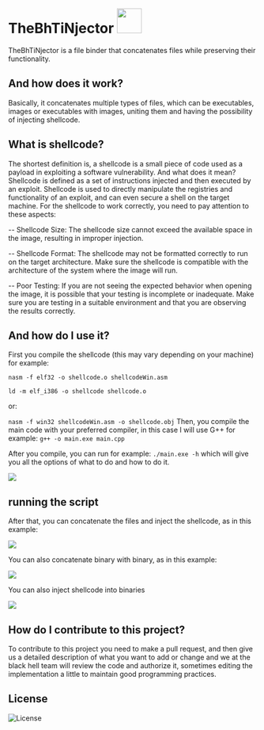 # TheBhTiNjector <img img src="https://media.giphy.com/media/12oufCB0MyZ1Go/giphy.gif" width="50">
TheBhTiNjector is a file binder that concatenates files while preserving their functionality.

## And how does it work?
Basically, it concatenates multiple types of files, which can be executables, images or executables with images, uniting them and having the possibility of injecting shellcode.

## What is shellcode?
The shortest definition is, a shellcode is a small piece of code used as a payload in exploiting a software vulnerability. And what does it mean? Shellcode is defined as a set of instructions injected and then executed by an exploit. Shellcode is used to directly manipulate the registries and functionality of an exploit, and can even secure a shell on the target machine. For the shellcode to work correctly, you need to pay attention to these aspects:

-- Shellcode Size: The shellcode size cannot exceed the available space in the image, resulting in improper injection.

-- Shellcode Format: The shellcode may not be formatted correctly to run on the target architecture. Make sure the shellcode is compatible with the architecture of the system where the image will run.

-- Poor Testing: If you are not seeing the expected behavior when opening the image, it is possible that your testing is incomplete or inadequate. Make sure you are testing in a suitable environment and that you are observing the results correctly.

## And how do I use it?
First you compile the shellcode (this may vary depending on your machine) for example: 

```nasm -f elf32 -o shellcode.o shellcodeWin.asm```
   
```ld -m elf_i386 -o shellcode shellcode.o```

or: 

```nasm -f win32 shellcodeWin.asm -o shellcode.obj```
Then, you compile the main code with your preferred compiler, in this case I will use G++ for example: ```g++ -o main.exe main.cpp```

After you compile, you can run for example: ```./main.exe -h``` which will give you all the options of what to do and how to do it.

<img src="img/banner3.jpg">

## running the script
After that, you can concatenate the files and inject the shellcode, as in this example:

<img src="img/runningscript.jpg">

You can also concatenate binary with binary, as in this example:

<img src="img/skip.png">

You can also inject shellcode into binaries

<img src="img/bintobin.png">

## How do I contribute to this project?
To contribute to this project you need to make a pull request, and then give us a detailed description of what you want to add or change and we at the black hell team will review the code and authorize it, sometimes editing the implementation a little to maintain good programming practices.

## License
<img src="https://img.shields.io/badge/License-MIT-blue?color=blue&style=for-the-badge" alt="License" />
